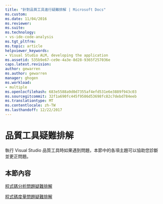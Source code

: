 ```yaml
---
title: "針對品質工具進行疑難排解 | Microsoft Docs"
ms.custom: 
ms.date: 11/04/2016
ms.reviewer: 
ms.suite: 
ms.technology:
- vs-ide-code-analysis
ms.tgt_pltfrm: 
ms.topic: article
helpviewer_keywords:
- Visual Studio ALM, developing the application
ms.assetid: 535b9e67-ce9e-4a3e-8d28-9365f257036e
caps.latest.revision: 
author: gewarren
ms.author: gewarren
manager: ghogen
ms.workload:
- multiple
ms.openlocfilehash: 683e5588a9d0d7355af4efd531e6e3889f943c03
ms.sourcegitcommit: 32f1a690fc445f9586d53698fc82c7debd784eeb
ms.translationtype: MT
ms.contentlocale: zh-TW
ms.lasthandoff: 12/22/2017
---
```

# <a name="troubleshooting-quality-tools"></a>品質工具疑難排解
執行 Visual Studio 品質工具時如果遇到問題，本節中的各項主題可以協助您診斷並更正問題。  
  
## <a name="in-this-section"></a>本節內容  
 [程式碼分析問題疑難排解](../code-quality/troubleshooting-code-analysis-issues.md)  
  
 [程式碼度量問題疑難排解](../code-quality/troubleshooting-code-metrics-issues.md)